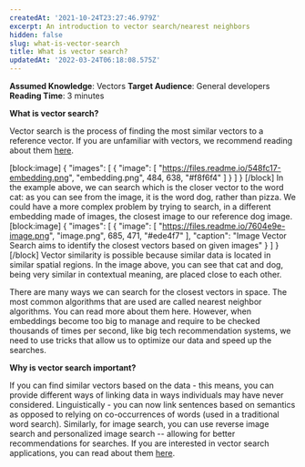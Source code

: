 ```yaml
---
createdAt: '2021-10-24T23:27:46.979Z'
excerpt: An introduction to vector search/nearest neighbors
hidden: false
slug: what-is-vector-search
title: What is vector search?
updatedAt: '2022-03-24T06:18:08.575Z'
---
```


**Assumed Knowledge**: Vectors
**Target Audience**: General developers
**Reading Time**: 3 minutes

**What is vector search?**

Vector search is the process of finding the most similar vectors to a reference vector. If you are unfamiliar with vectors, we recommend reading about them [here](doc:getting-started).

[block:image]
{
  "images": [
    {
      "image": [
        "https://files.readme.io/548fc17-embedding.png",
        "embedding.png",
        484,
        638,
        "#f8f6f4"
      ]
    }
  ]
}
[/block]
In the example above, we can search which is the closer vector to the word cat: as you can see from the image, it is the word dog, rather than pizza.
We could have a more complex problem by trying to search, in a different embedding made of images, the closest image to our reference dog image.
[block:image]
{
  "images": [
    {
      "image": [
        "https://files.readme.io/7604e9e-image.png",
        "image.png",
        685,
        471,
        "#ede4f7"
      ],
      "caption": "Image Vector Search aims to identify the closest vectors based on given images"
    }
  ]
}
[/block]
Vector similarity is possible because similar data is located in similar spatial regions. In the image above, you can see that cat and dog, being very similar in contextual meaning, are placed close to each other.

There are many ways we can search for the closest vectors in space.  The most common algorithms that are used are called nearest neighbor algorithms. You can read more about them here.
However, when embeddings become too big to manage and require to be checked thousands of times per second, like big tech recommendation systems, we need to use tricks that allow us to optimize our data and speed up the searches.

**Why is vector search important?**

If you can find similar vectors based on the data - this means, you can provide different ways of linking data in ways individuals may have never considered. Linguistically - you can now link sentences based on semantics as opposed to relying on co-occurrences of words (used in a traditional word search).
Similarly, for image search, you can use reverse image search and personalized image search -- allowing for better recommendations for searches. If you are interested in vector search applications, you can read about them [here](https://relevance-api.readme.io/recipes/how-to-turn-images-into-vectors).
